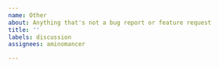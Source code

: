 ```yaml
---
name: Other
about: Anything that's not a bug report or feature request
title: ''
labels: discussion
assignees: aminomancer

---
```




